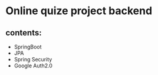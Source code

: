 # Online quize project backend 
## contents:
  - SpringBoot
  - JPA
  - Spring Security
  - Google Auth2.0
